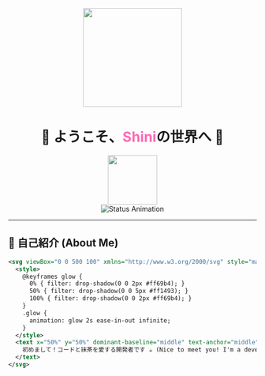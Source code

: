 <!-- Animated Banner -->
<div align="center">
  <img src="https://media.tenor.com/9E0DlV1F1IAAAAAC/wave-japanese.gif" width="200"/>
  <h1 align="center">🎋 ようこそ、<span style="color: #ff69b4;">Shini</span>の世界へ 🎌</h1>
  <img src="https://media.tenor.com/3Hhx0R-km8kAAAAi/juicy-sakura.gif" width="100"/>
</div>

<!-- Status Animation -->
<div align="center">
  <img src="https://readme-typing-svg.demolab.com?font=Noto+Sans+JP&weight=600&size=22&duration=4000&pause=1000&color=FF69B4&center=true&vCenter=true&width=435&lines=%E7%8F%BE%E5%9C%A8%E3%83%97%E3%83%AD%E3%82%B0%E3%83%A9%E3%83%9F%E3%83%B3%E3%82%B0%E4%B8%AD%E2%9C%A8;%E2%9D%A4%EF%B8%8F+Open+Source+Lover+%E2%9D%A4%EF%B8%8F;%F0%9F%8D%81+Learning+Something+New+Everyday+%F0%9F%8D%81" alt="Status Animation"/>
</div>

---

## 🌸 自己紹介 (About Me)
```svg
<svg viewBox="0 0 500 100" xmlns="http://www.w3.org/2000/svg" style="max-width: 600px;">
  <style>
    @keyframes glow {
      0% { filter: drop-shadow(0 0 2px #ff69b4); }
      50% { filter: drop-shadow(0 0 5px #ff1493); }
      100% { filter: drop-shadow(0 0 2px #ff69b4); }
    }
    .glow {
      animation: glow 2s ease-in-out infinite;
    }
  </style>
  <text x="50%" y="50%" dominant-baseline="middle" text-anchor="middle" font-size="24" fill="#FF69B4" class="glow">
    初めまして！コードと抹茶を愛する開発者です ☕ (Nice to meet you! I'm a developer who loves code and matcha)
  </text>
</svg>
